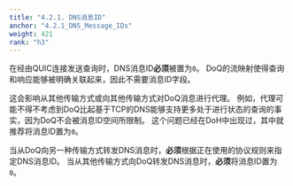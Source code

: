 ```yaml
---
title: "4.2.1. DNS消息ID"
anchor: "4.2.1_DNS_Message_IDs"
weight: 421
rank: "h3"
---
```


在经由QUIC连接发送查询时，DNS消息ID**必须**被置为`0`。
DoQ的流映射使得查询和响应能够被明确关联起来，因此不需要消息ID字段。

这会影响从其他传输方式或向其他传输方式对DoQ消息进行代理。
例如，代理可能不得不考虑到DoQ比起基于TCP的DNS能够支持更多处于进行状态的查询的事实，因为DoQ不会被消息ID空间所限制。
这个问题已经在DoH中出现过，其中就推荐将消息ID置为`0`。

当从DoQ向另一种传输方式转发DNS消息时，**必须**根据正在使用的协议规则来指定DNS消息ID。
当从其他传输方式向DoQ转发DNS消息时，**必须**将消息ID置为`0`。
